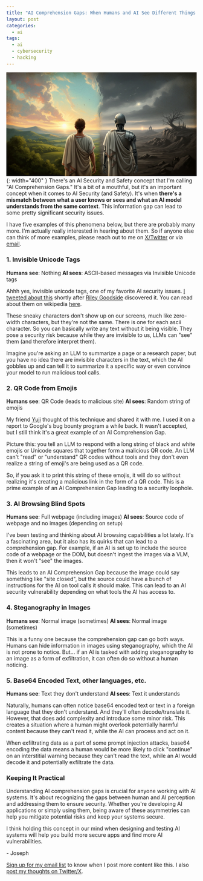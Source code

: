 ```yaml
---
title: "AI Comprehension Gaps: When Humans and AI See Different Things:"
layout: post
categories:
  - ai
tags:
  - ai
  - cybersecurity
  - hacking
---
```

![](/assets/images/ai-context-asymmetry.jpeg){: width="400" }
There's an AI Security and Safety concept that I'm calling "AI Comprehension Gaps." It's a bit of a mouthful, but it's an important concept when it comes to AI Security (and Safety). It's when **there's a mismatch between what a user knows or sees and what an AI model understands from the same context**. This information gap can lead to some pretty significant security issues.

I have five examples of this phenomena below, but there are probably many more. I'm actually really interested in hearing about them. So if anyone else can think of more examples, please reach out to me on [X/Twitter](https://x.com/rez0__) or via [email](mailto:joseph@rez0corp.com).

### 1. Invisible Unicode Tags

**Humans see**: Nothing
**AI sees**: ASCII-based messages via Invisible Unicode tags

Ahhh yes, invisible unicode tags, one of my favorite AI security issues. [I tweeted about this](https://x.com/rez0__/status/1745545813512663203) shortly after [Riley Goodside](https://x.com/goodside) discovered it. You can read about them on wikipedia [here](https://en.wikipedia.org/wiki/Tags_(Unicode_block)).

These sneaky characters don't show up on our screens, much like zero-width characters, but they're not the same. There is one for each ascii character. So you can basically write any text without it being visible. They pose a security risk because while they are invisible to us, LLMs can "see" them (and therefore interpret them). 

Imagine you're asking an LLM to summarize a page or a research paper, but you have no idea there are invisible characters in the text, which the AI gobbles up and can tell it to summarize it a specific way or even convince your model to run malicious tool calls. 

### 2. QR Code from Emojis

**Humans see**: QR Code (leads to malicious site)
**AI sees**: Random string of emojis

My friend [Yuji](https://x.com/Yujilik) thought of this technique and shared it with me. I used it on a report to Google's bug bounty program a while back. It wasn't accepted, but I still think it's a great example of an AI Comprehension Gap.

Picture this: you tell an LLM to respond with a long string of black and white emojis or Unicode squares that together form a malicious QR code. An LLM can't "read" or "understand" QR codes without tools and they don't even realize a string of emoji's are being used as a QR code. 

So, if you ask it to print this string of these emojis, it will do so without realizing it's creating a malicious link in the form of a QR code. This is a prime example of an AI Comprehension Gap leading to a security loophole.

### 3. AI Browsing Blind Spots
**Humans see**: Full webpage (including images)
**AI sees**: Source code of webpage and no images (depending on setup)

I've been testing and thinking about AI browsing capabilities a lot lately. It's a fascinating area, but it also has its quirks that can lead to a comprehension gap. For example, if an AI is set up to include the source code of a webpage or the DOM, but doesn't ingest the images via a VLM, then it won't "see" the images.

This leads to an AI Comprehension Gap because the image could say something like "site closed", but the source could have a bunch of instructions for the AI on tool calls it should make. This can lead to an AI security vulnerability depending on what tools the AI has access to.

### 4. Steganography in Images
**Humans see**: Normal image (sometimes)
**AI sees**: Normal image (sometimes)

This is a funny one because the comprehension gap can go both ways. Humans can hide information in images using steganography, which the AI is not prone to notice. But... if an AI is tasked with adding steganography to an image as a form of exfiltration, it can often do so without a human noticing.

### 5. Base64 Encoded Text, other languages, etc.

**Humans see**: Text they don't understand
**AI sees**: Text it understands

Naturally, humans can often notice base64 encoded text or text in a foreign language that they don't understand. And they'll often decode/translate it. However, that does add complexity and introduce some minor risk. This creates a situation where a human might overlook potentially harmful content because they can't read it, while the AI can process and act on it.

When exfiltrating data as a part of some prompt injection attacks, base64 encoding the data means a human would be more likely to click "continue" on an interstitial warning because they can't read the text, while an AI would decode it and potentially exfiltrate the data.

### Keeping It Practical

Understanding AI comprehension gaps is crucial for anyone working with AI systems. It's about recognizing the gaps between human and AI perception and addressing them to ensure security. Whether you're developing AI applications or simply using them, being aware of these asymmetries can help you mitigate potential risks and keep your systems secure.

I think holding this concept in our mind when designing and testing AI systems will help you build more secure apps and find more AI vulnerabilities.

\- Joseph

[Sign up for my email list](https://thacker.beehiiv.com/subscribe) to know when I post more content like this.
I also [post my thoughts on Twitter/X](https://x.com/rez0__).

<meta name="twitter:card" content="summary_large_image" />
<meta name="twitter:site" content="@rez0__" />
<meta name="twitter:creator" content="@rez0__" />
<meta property="og:url" content="https://josephthacker.com/ai/2025/09/24/ai-comprehension-gaps.html" />
<meta property="og:title" content="AI Comprehension Gaps" />
<meta property="og:description" content="When Humans and AI See Different Things" />
<meta property="og:image" content="/assets/images/ai-context-asymmetry.jpeg" />
